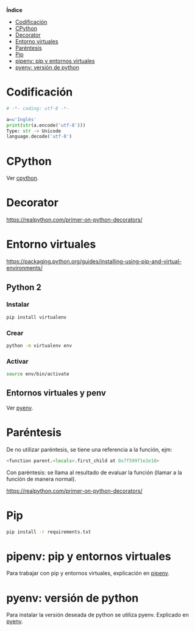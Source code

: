 **Índice**

- [Codificación](#codificacion)
- [CPython](#cpython)
- [Decorator](#decorator)
- [Entorno virtuales](#venv)
- [Paréntesis](#parentesis)
- [Pip](#pip)
- [pipenv: pip y entornos virtuales](#pipenv)
- [pyenv: versión de python](#pyenv)

<a name=codificacion></a>
# Codificación

```python
# -*- coding: utf-8 -*-    
```

```python
a=u'Inglés'
print(str(a.encode('utf-8')))
Type: str -> Unicode
language.decode('utf-8')
```

<a name="cpython"></a>
# CPython

Ver [cpython](cpython.md).

<a name="decorator"></a>
# Decorator

https://realpython.com/primer-on-python-decorators/

<a name="venv"></a>
# Entorno virtuales

https://packaging.python.org/guides/installing-using-pip-and-virtual-environments/

## Python 2

### Instalar

```bash
pip install virtualenv
```

### Crear

```bash
python -m virtualenv env
```

### Activar

```bash
source env/bin/activate
```
## Entornos virtuales y penv

Ver [pyenv](pyenv.md).

<a name="parentesis"></a>
# Paréntesis

De no utilizar paréntesis, se tiene una referencia a la función, ejm:

```python
<function parent.<locals>.first_child at 0x7f599f1e2e18>
```

Con paréntesis: se llama al resultado de evaluar la función (llamar a la función de manera normal).

https://realpython.com/primer-on-python-decorators/

<a name="pip"></a>
# Pip

```bash
pip install -r requirements.txt
```

<a name="pipenv"></a>
# pipenv: pip y entornos virtuales

Para trabajar con pip y entornos virtuales, explicación en [pipenv](pipenv.md).

<a name="pyenv"></a>
# pyenv: versión de python

Para instalar la versión deseada de python se utiliza pyenv. Explicado en [pyenv](pyenv.md).
